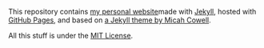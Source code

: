 This repository contains [my personal website](https://www.carlosabalde.com)made with [Jekyll](https://jekyllrb.com), hosted with [GitHub Pages](https://pages.github.com), and based on [a Jekyll theme by Micah Cowell](https://github.com/getmicah/getmicah.github.io).

All this stuff is under the [MIT License](https://raw.githubusercontent.com/carlosabalde/www.carlosabalde.com/master/LICENSE).
